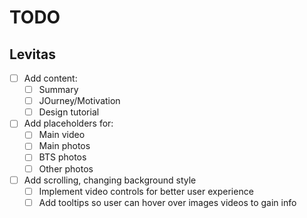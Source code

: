 # TODO
## Levitas
- [ ] Add content:
  - [ ] Summary
  - [ ] JOurney/Motivation
  - [ ] Design tutorial

- [ ] Add placeholders for:
  - [ ] Main video
  - [ ] Main photos
  - [ ] BTS photos
  - [ ] Other photos

- [ ] Add scrolling, changing background style
  - [ ] Implement video controls for better user experience
  - [ ] Add tooltips so user can hover over images videos to gain info